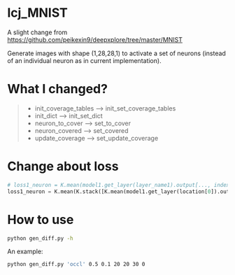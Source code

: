 # lcj_MNIST

A slight change from https://github.com/peikexin9/deepxplore/tree/master/MNIST

Generate images with shape (1,28,28,1) to activate a set of neurons (instead of an individual neuron as in current implementation).

# What I changed?

> + init_coverage_tables --> init_set_coverage_tables
> + init_dict --> init_set_dict
> + neuron_to_cover --> set_to_cover
> + neuron_covered --> set_covered
> + update_coverage --> set_update_coverage

# Change about loss
```python
# loss1_neuron = K.mean(model1.get_layer(layer_name1).output[..., index1])
loss1_neuron = K.mean(K.stack([K.mean(model1.get_layer(location[0]).output[..., location[1]]) for location in location_list1]))
```

# How to use

```Bash
python gen_diff.py -h
```

An example:

```Bash
python gen_diff.py 'occl' 0.5 0.1 20 20 30 0
```

